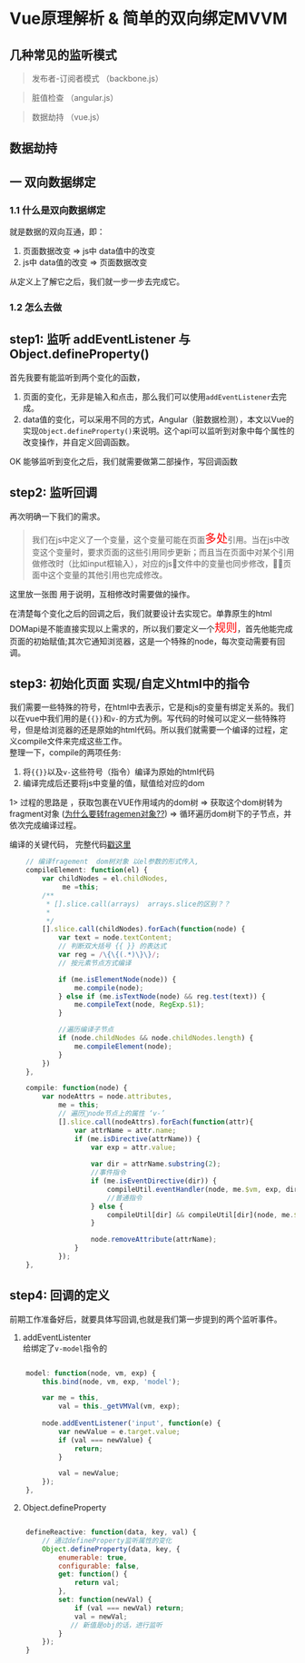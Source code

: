 # Vue原理解析 & 简单的双向绑定MVVM

## 几种常见的监听模式

> 发布者-订阅者模式 （backbone.js）  

> 脏值检查 （angular.js）  

> 数据劫持 （vue.js） 

## 数据劫持


## 一 双向数据绑定

### 1.1 什么是双向数据绑定

就是数据的双向互通，即：

1. 页面数据改变 => js中 data值中的改变
2. js中 data值的改变 => 页面数据改变

从定义上了解它之后，我们就一步一步去完成它。

### 1.2 怎么去做

step1:  监听 addEventListener 与 Object.defineProperty()
---
首先我要有能监听到两个变化的函数，
1. 页面的变化，无非是输入和点击，那么我们可以使用`addEventListener`去完成。
2. data值的变化，可以采用不同的方式，Angular（脏数据检测），本文以Vue的实现`Object.defineProperty()`来说明。这个api可以监听到对象中每个属性的改变操作，并自定义回调函数。

OK 能够监听到变化之后，我们就需要做第二部操作，写回调函数


step2: 监听回调
---
再次明确一下我们的需求。  
> 我们在js中定义了一个变量，这个变量可能在页面<spann style="color:red; font-size:20px">多处</spann>引用。当在js中改变这个变量时，要求页面的这些引用同步更新；而且当在页面中对某个引用做修改时（比如input框输入），对应的js文件中的变量也同步修改，页面中这个变量的其他引用也完成修改。

这里放一张图 用于说明，互相修改时需要做的操作。

在清楚每个变化之后的回调之后，我们就要设计去实现它。单靠原生的html DOMapi是不能直接实现以上需求的，所以我们要定义一个<span style="color:red; font-size:20px">规则</span>，首先他能完成页面的初始赋值;其次它通知浏览器，这是一个特殊的node，每次变动需要有回调。

step3: 初始化页面  实现/自定义html中的指令 
---
我们需要一些特殊的符号，在html中去表示，它是和js的变量有绑定关系的。我们以在vue中我们用的是`{{}}`和`v-`的方式为例。写代码的时候可以定义一些特殊符号，但是给浏览器的还是原始的html代码。所以我们就需要一个编译的过程，定义compile文件来完成这些工作。  
整理一下，compile的两项任务:
1. 将`{{}}`以及`v-`这些符号（指令）编译为原始的html代码
2. 编译完成后还要将js中变量的值，赋值给对应的dom

1> 过程的思路是 ，获取包裹在VUE作用域内的dom树 => 获取这个dom树转为fragment对象 ([为什么要转fragemen对象??](vue原理中的几个api.md)) => 循环遍历dom树下的子节点，并依次完成编译过程。

编译的关键代码， 完整代码[戳这里](./demo/js/compile.js)
```javascript
    // 编译fragement  dom树对象 以el参数的形式传入,
    compileElement: function(el) {
        var childNodes = el.childNodes,
             me =this;
        /**
         * [].slice.call(arrays)  arrays.slice的区别？？
         * 
         */
        [].slice.call(childNodes).forEach(function(node) {
            var text = node.textContent;
            // 判断双大括号 {{ }} 的表达式
            var reg = /\{\{(.*)\}\}/; 
            // 按元素节点方式编译

            if (me.isElementNode(node)) {
                me.compile(node);
            } else if (me.isTextNode(node) && reg.test(text)) {
                me.compileText(node, RegExp.$1);
            }

            //遍历编译子节点
            if (node.childNodes && node.childNodes.length) {
                me.compileElement(node);
            }
        })
    },

    compile: function(node) {
        var nodeAttrs = node.attributes,
            me = this;
            // 遍历node节点上的属性 ‘v-’
            [].slice.call(nodeAttrs).forEach(function(attr){
                var attrName = attr.name;
                if (me.isDirective(attrName)) {
                    var exp = attr.value;
                    
                    var dir = attrName.substring(2);
                    //事件指令
                    if (me.isEventDirective(dir)) {
                        compileUtil.eventHandler(node, me.$vm, exp, dir);
                        //普通指令
                    } else {
                        compileUtil[dir] && compileUtil[dir](node, me.$vm, exp);
                    }

                    node.removeAttribute(attrName);
                }
            });
    },

```

step4: 回调的定义
---
前期工作准备好后，就要具体写回调,也就是我们第一步提到的两个监听事件。

1. addEventListenter  
给绑定了`v-model`指令的
``` javascript

    model: function(node, vm, exp) {
        this.bind(node, vm, exp, 'model');

        var me = this,
            val = this._getVMVal(vm, exp);
        
        node.addEventListener('input', function(e) {
            var newValue = e.target.value;
            if (val === newValue) {
                return;
            }

            val = newValue;
        });
    },
```

2. Object.defineProperty 

```javascript

    defineReactive: function(data, key, val) {
        // 通过defineProperty监听属性的变化
        Object.defineProperty(data, key, {
            enumerable: true,
            configurable: false,
            get: function() {
                return val;
            },
            set: function(newVal) {
                if (val === newVal) return;
                val = newVal;
               // 新值是obj的话，进行监听
            }
        });
    }

```


